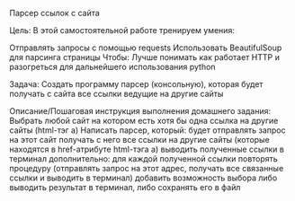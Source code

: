 Парсер ссылок с сайта


Цель:
В этой самостоятельной работе тренируем умения:

Отправлять запросы с помощью requests
Использовать BeautifulSoup для парсинга страницы
Чтобы:
Лучше понимать как работает HTTP и разогреться для дальнейшего использования python


Задача:
Создать программу парсер (консольную), которая будет получать с сайта все ссылки ведущие на другие сайты

Описание/Пошаговая инструкция выполнения домашнего задания:
Выбрать любой сайт на котором есть хотя бы одна ссылка на другие сайты (html-тэг a)
Написать парсер, который:
будет отправлять запрос на этот сайт
получать с него все ссылки на другие сайты (которые находятся в href-атрибуте html-тэга а)
выводить полученные ссылки в терминал
дополнительно:
для каждой полученной ссылки повторять процедуру (отправлять запрос на этот адрес, получать все связанные ссылки и выводить в терминал)
добавить возможность выбора либо выводить результат в терминал, либо сохранять его в файл
